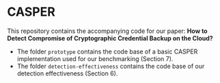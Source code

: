 # CASPER

This repository contains the accompanying  code for our paper: **How to Detect Compromise of Cryptographic Credential Backup on the Cloud?**

- The folder `prototype` contains the code base of a basic CASPER implementation used for our benchmarking (Section 7). 
- The folder `detection-effectiveness` contains the code base of our detection effectiveness (Section 6). 


